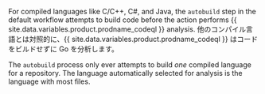 For compiled languages like C/C++, C#, and Java, the `autobuild` step in the default workflow attempts to build code before the action performs {{ site.data.variables.product.prodname_codeql }} analysis. 他のコンパイル言語とは対照的に、{{ site.data.variables.product.prodname_codeql }} はコードをビルドせずに Go を分析します。

The `autobuild` process only ever attempts to build _one_ compiled language for a repository. The language automatically selected for analysis is the language with most files.


